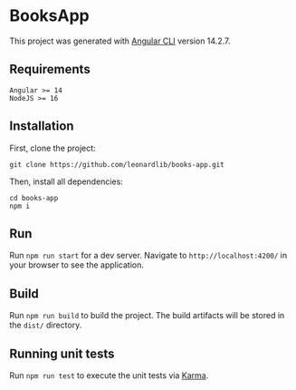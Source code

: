 # BooksApp

This project was generated with [Angular CLI](https://github.com/angular/angular-cli) version 14.2.7.

## Requirements

```shell
Angular >= 14
NodeJS >= 16
```

## Installation
First, clone the project:

```shell
git clone https://github.com/leonardlib/books-app.git
```

Then, install all dependencies:

```shell
cd books-app
npm i
```

## Run

Run `npm run start` for a dev server. Navigate to `http://localhost:4200/` in your browser to see the application.

## Build

Run `npm run build` to build the project. The build artifacts will be stored in the `dist/` directory.

## Running unit tests

Run `npm run test` to execute the unit tests via [Karma](https://karma-runner.github.io).

